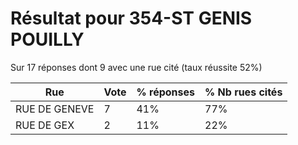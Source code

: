 # Résultat pour 354-ST GENIS POUILLY

Sur 17 réponses dont 9 avec une rue cité (taux réussite 52%)

| Rue | Vote | % réponses | % Nb rues cités|
|-----|------|------------|----------------|
| RUE DE GENEVE | 7 | 41% | 77%|
| RUE DE GEX | 2 | 11% | 22%|
